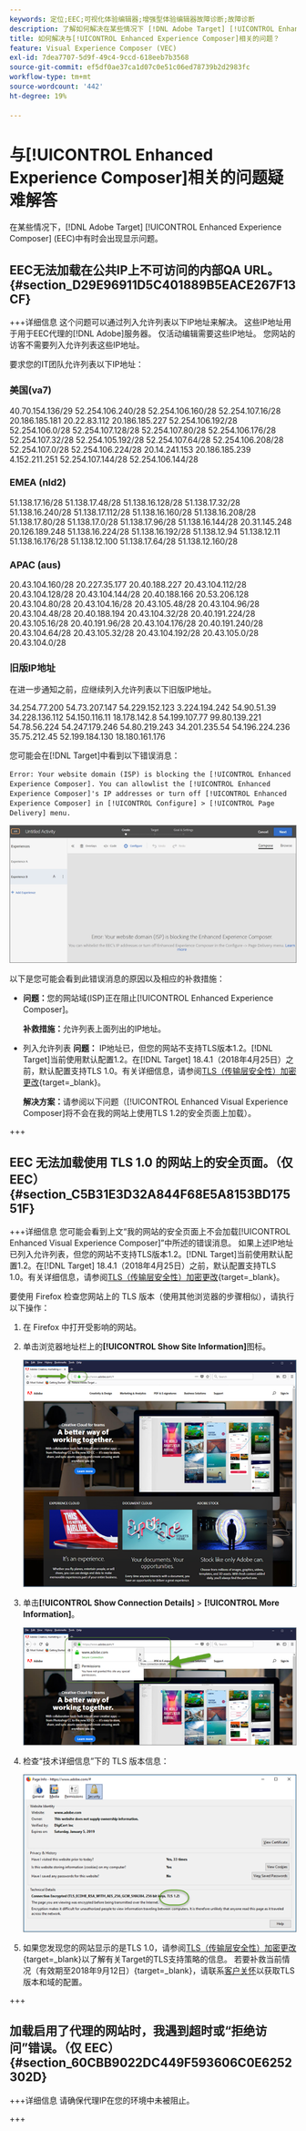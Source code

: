 ```yaml
---
keywords: 定位;EEC;可视化体验编辑器;增强型体验编辑器故障诊断;故障诊断
description: 了解如何解决在某些情况下 [!DNL Adobe Target] [!UICONTROL Enhanced Experience Composer] (EEC)中有时出现的问题。
title: 如何解决与[!UICONTROL Enhanced Experience Composer]相关的问题？
feature: Visual Experience Composer (VEC)
exl-id: 7dea7707-5d9f-49c4-9ccd-618eeb7b3568
source-git-commit: ef5df0ae37ca1d07c0e51c06ed78739b2d2983fc
workflow-type: tm+mt
source-wordcount: '442'
ht-degree: 19%

---
```


# 与[!UICONTROL Enhanced Experience Composer]相关的问题疑难解答

在某些情况下，[!DNL Adobe Target] [!UICONTROL Enhanced Experience Composer] (EEC)中有时会出现显示问题。

## EEC无法加载在公共IP上不可访问的内部QA URL。 {#section_D29E96911D5C401889B5EACE267F13CF}


+++详细信息
这个问题可以通过列入允许列表以下IP地址来解决。 这些IP地址用于用于EEC代理的[!DNL Adobe]服务器。 仅活动编辑需要这些IP地址。 您网站的访客不需要列入允许列表这些IP地址。

要求您的IT团队允许列表以下IP地址：

### 美国(va7)

40.70.154.136/29
52.254.106.240/28
52.254.106.160/28
52.254.107.16/28
20.186.185.181
20.22.83.112
20.186.185.227
52.254.106.192/28
52.254.106.0/28
52.254.107.128/28
52.254.107.80/28
52.254.106.176/28
52.254.107.32/28
52.254.105.192/28
52.254.107.64/28
52.254.106.208/28
52.254.107.0/28
52.254.106.224/28
20.14.241.153
20.186.185.239
4.152.211.251
52.254.107.144/28
52.254.106.144/28

### EMEA (nld2)

51.138.17.16/28
51.138.17.48/28
51.138.16.128/28
51.138.17.32/28
51.138.16.240/28
51.138.17.112/28
51.138.16.160/28
51.138.16.208/28
51.138.17.80/28
51.138.17.0/28
51.138.17.96/28
51.138.16.144/28
20.31.145.248
20.126.189.248
51.138.16.224/28
51.138.16.192/28
51.138.12.94
51.138.12.11
51.138.16.176/28
51.138.12.100
51.138.17.64/28
51.138.12.160/28

### APAC (aus)

20.43.104.160/28
20.227.35.177
20.40.188.227
20.43.104.112/28
20.43.104.128/28
20.43.104.144/28
20.40.188.166
20.53.206.128
20.43.104.80/28
20.43.104.16/28
20.43.105.48/28
20.43.104.96/28
20.43.104.48/28
20.40.188.194
20.43.104.32/28
20.40.191.224/28
20.43.105.16/28
20.40.191.96/28
20.43.104.176/28
20.40.191.240/28
20.43.104.64/28
20.43.105.32/28
20.43.104.192/28
20.43.105.0/28
20.43.104.0/28

### 旧版IP地址

在进一步通知之前，应继续列入允许列表以下旧版IP地址。

34.254.77.200
54.73.207.147
54.229.152.123
3.224.194.242
54.90.51.39
34.228.136.112
54.150.116.11
18.178.142.8
54.199.107.77
99.80.139.221
54.78.56.224
54.247.179.246
54.80.219.243
34.201.235.54
54.196.224.236
35.75.212.45
52.199.184.130
18.180.161.176

您可能会在[!DNL Target]中看到以下错误消息：

`Error: Your website domain (ISP) is blocking the [!UICONTROL Enhanced Experience Composer]. You can allowlist the [!UICONTROL Enhanced Experience Composer]'s IP addresses or turn off [!UICONTROL Enhanced Experience Composer] in [!UICONTROL Configure] > [!UICONTROL Page Delivery] menu.`

![EEC_error图像](assets/EEC_error.png)

以下是您可能会看到此错误消息的原因以及相应的补救措施：

* **问题：**&#x200B;您的网站域(ISP)正在阻止[!UICONTROL Enhanced Experience Composer]。

  **补救措施：**&#x200B;允许列表上面列出的IP地址。

* 列入允许列表 **问题：** IP地址已，但您的网站不支持TLS版本1.2。[!DNL Target]当前使用默认配置1.2。在[!DNL Target] 18.4.1（2018年4月25日）之前，默认配置支持TLS 1.0。有关详细信息，请参阅[TLS（传输层安全性）加密更改](https://experienceleague.adobe.com/docs/target-dev/developer/implementation/tls-transport-layer-security-encryption.html){target=_blank}。

  **解决方案：**&#x200B;请参阅以下问题（[!UICONTROL Enhanced Visual Experience Composer]将不会在我的网站上使用TLS 1.2的安全页面上加载）。

+++

## EEC 无法加载使用 TLS 1.0 的网站上的安全页面。（仅 EEC） {#section_C5B31E3D32A844F68E5A8153BD17551F}

+++详细信息
您可能会看到上文“我的网站的安全页面上不会加载[!UICONTROL Enhanced Visual Experience Composer]”中所述的错误消息。 如果上述IP地址已列入允许列表，但您的网站不支持TLS版本1.2。[!DNL Target]当前使用默认配置1.2。在[!DNL Target] 18.4.1（2018年4月25日）之前，默认配置支持TLS 1.0。有关详细信息，请参阅[TLS（传输层安全性）加密更改](https://experienceleague.adobe.com/docs/target-dev/developer/implementation/tls-transport-layer-security-encryption.html){target=_blank}。

要使用 Firefox 检查您网站上的 TLS 版本（使用其他浏览器的步骤相似），请执行以下操作：

1. 在 Firefox 中打开受影响的网站。
1. 单击浏览器地址栏上的&#x200B;**[!UICONTROL Show Site Information]**&#x200B;图标。

   ![firefox_more_info图像](assets/firefox_more_info.png)

1. 单击&#x200B;**[!UICONTROL Show Connection Details]** > **[!UICONTROL More Information]**。

   ![firefox_more_info_2图像](assets/firefox_more_info_2.png)

1. 检查“技术详细信息”下的 TLS 版本信息：

   ![firefox_more_info_3图像](assets/firefox_more_info_3.png)

1. 如果您发现您的网站显示的是TLS 1.0，请参阅[TLS（传输层安全性）加密更改](https://experienceleague.adobe.com/docs/target-dev/developer/implementation/tls-transport-layer-security-encryption.html){target=_blank}以了解有关Target的TLS支持策略的信息。 若要补救当前情况（有效期至2018年9月12日）{target=_blank}，请联系[客户关怀](/help/main/cmp-resources-and-contact-information.md#reference_ACA3391A00EF467B87930A450050077C)以获取TLS版本和域的配置。

+++

## 加载启用了代理的网站时，我遇到超时或“拒绝访问”错误。（仅 EEC） {#section_60CBB9022DC449F593606C0E6252302D}

+++详细信息
请确保代理IP在您的环境中未被阻止。

+++
